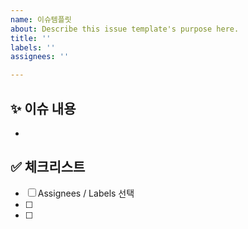 ```yaml
---
name: 이슈템플릿
about: Describe this issue template's purpose here.
title: ''
labels: ''
assignees: ''

---
```


<!--- 
❗️ 이슈 제목은 아래의 형식을 맞춰주세요 
- `[Feat]`  :  기능 추가 구현
- `[Fix]`  : 코드 수정, 버그/오류 해결
- `[Performance]` : 개선할 성능 이슈
- `[Docs]` : README 등의 문서 수정
- `[Deploy]` : 배포 관련
- `[Refactor]` : 코드 리팩토링(기능 변경 없이 코드만 수정할 때)
- `[Test]`: 테스트 추가/수정
- `[Hotfix]` : 급한 핫픽스
-->

## ✨ 이슈 내용

-

## ✅ 체크리스트

- [ ] Assignees / Labels 선택
- [ ] 
- [ ]
